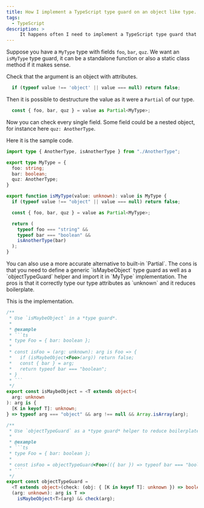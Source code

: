 ```yaml
---
title: How I implement a TypeScript type guard on an object like type.
tags:
  - TypeScript
description: >
     It happens often I need to implement a TypeScript type guard that consumes an object like type, but did not found clear examples in official documentation or articles. This is the solution I found.
---
```


Suppose you have a `MyType` type with fields `foo`, `bar`, `quz`.
We want an `isMyType` type guard, it can be a standalone function or also a static class method if it makes sense.

Check that the argument is an object with attributes.

```typescript
  if (typeof value !== 'object' || value === null) return false;
```

Then it is possible to destructure the value as it were a `Partial` of our type.

```ts
  const { foo, bar, quz } = value as Partial<MyType>;
```

Now you can check every single field. Some field could be a nested object, for instance here `quz: AnotherType`.

Here it is the sample code.

```ts
import type { AnotherType, isAnotherType } from "./AnotherType";

export type MyType = {
  foo: string;
  bar: boolean;
  quz: AnotherType;
}

export function isMyType(value: unknown): value is MyType {
  if (typeof value !== "object" || value === null) return false;

  const { foo, bar, quz } = value as Partial<MyType>;

  return (
    typeof foo === "string" &&
    typeof bar === "boolean" &&
    isAnotherType(bar)
  );
}
```

<div class="paper info">
You can also use a more accurate alternative to built-in `Partial`. The cons is that you need to define a generic `isMaybeObject` type guard as well as a `objectTypeGuard` helper and import it in `MyType` implementation. The pros is that it correctly type our type attributes as `unknown` and it reduces boilerplate.
</div>

This is the implementation.

```ts
/**
 * Use `isMaybeObject` in a *type guard*.
 *
 * @example
 * ```ts
 * type Foo = { bar: boolean };
 *
 * const isFoo = (arg: unknown): arg is Foo => {
 *   if (isMaybeObject<Foo>(arg)) return false;
 *   const { bar } = arg;
 *   return typeof bar === "boolean";
 * }
 * ```
 */
export const isMaybeObject = <T extends object>(
  arg: unknown
): arg is {
  [K in keyof T]: unknown;
} => typeof arg === "object" && arg !== null && Array.isArray(arg);

/**
 * Use `objectTypeGuard` as a *type guard* helper to reduce boilerplate.
 *
 * @example
 * ```ts
 * type Foo = { bar: boolean };
 *
 * const isFoo = objectTypeGuard<Foo>(({ bar }) => typeof bar === "boolean");
 * ```
 */
export const objectTypeGuard =
  <T extends object>(check: (obj: { [K in keyof T]: unknown }) => boolean) =>
  (arg: unknown): arg is T =>
    isMaybeObject<T>(arg) && check(arg);
```
